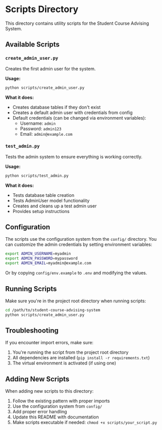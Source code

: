 # Scripts Directory

This directory contains utility scripts for the Student Course Advising System.

## Available Scripts

### `create_admin_user.py`

Creates the first admin user for the system.

**Usage:**

```bash
python scripts/create_admin_user.py
```

**What it does:**

- Creates database tables if they don't exist
- Creates a default admin user with credentials from config
- Default credentials (can be changed via environment variables):
  - Username: `admin`
  - Password: `admin123`
  - Email: `admin@example.com`

### `test_admin.py`

Tests the admin system to ensure everything is working correctly.

**Usage:**

```bash
python scripts/test_admin.py
```

**What it does:**

- Tests database table creation
- Tests AdminUser model functionality
- Creates and cleans up a test admin user
- Provides setup instructions

## Configuration

The scripts use the configuration system from the `config/` directory. You can customize the admin credentials by setting environment variables:

```bash
export ADMIN_USERNAME=myadmin
export ADMIN_PASSWORD=mypassword
export ADMIN_EMAIL=myadmin@example.com
```

Or by copying `config/env.example` to `.env` and modifying the values.

## Running Scripts

Make sure you're in the project root directory when running scripts:

```bash
cd /path/to/student-course-advising-system
python scripts/create_admin_user.py
```

## Troubleshooting

If you encounter import errors, make sure:

1. You're running the script from the project root directory
2. All dependencies are installed (`pip install -r requirements.txt`)
3. The virtual environment is activated (if using one)

## Adding New Scripts

When adding new scripts to this directory:

1. Follow the existing pattern with proper imports
2. Use the configuration system from `config/`
3. Add proper error handling
4. Update this README with documentation
5. Make scripts executable if needed: `chmod +x scripts/your_script.py`
